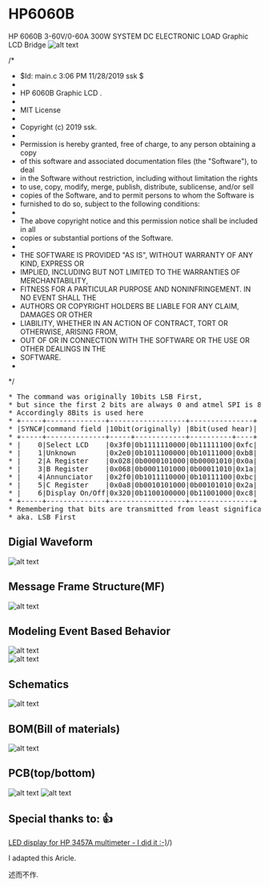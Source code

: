 # HP6060B
HP 6060B 3-60V/0-60A 300W SYSTEM DC ELECTRONIC LOAD  Graphic LCD Bridge
![alt text](https://github.com/boricha/HP6060B/blob/master/tada.jpg)

/*
 * $Id: main.c 3:06 PM 11/28/2019 ssk  $
 *
 * HP 6060B Graphic LCD .
 *
 * MIT License
 *
 * Copyright (c) 2019 ssk.
 *
 * Permission is hereby granted, free of charge, to any person obtaining a copy
 * of this software and associated documentation files (the "Software"), to deal
 * in the Software without restriction, including without limitation the rights
 * to use, copy, modify, merge, publish, distribute, sublicense, and/or sell
 * copies of the Software, and to permit persons to whom the Software is
 * furnished to do so, subject to the following conditions:
 *
 * The above copyright notice and this permission notice shall be included in all
 * copies or substantial portions of the Software.
 *
 * THE SOFTWARE IS PROVIDED "AS IS", WITHOUT WARRANTY OF ANY KIND, EXPRESS OR
 * IMPLIED, INCLUDING BUT NOT LIMITED TO THE WARRANTIES OF MERCHANTABILITY,
 * FITNESS FOR A PARTICULAR PURPOSE AND NONINFRINGEMENT. IN NO EVENT SHALL THE
 * AUTHORS OR COPYRIGHT HOLDERS BE LIABLE FOR ANY CLAIM, DAMAGES OR OTHER
 * LIABILITY, WHETHER IN AN ACTION OF CONTRACT, TORT OR OTHERWISE, ARISING FROM,
 * OUT OF OR IN CONNECTION WITH THE SOFTWARE OR THE USE OR OTHER DEALINGS IN THE
 * SOFTWARE.
 *
*/

<pre>
* The command was originally 10bits LSB First,
* but since the first 2 bits are always 0 and atmel SPI is 8bit system
* Accordingly 8Bits is used here
* +-----+--------------+------------------+---------------+
* |SYNC#|command field |10bit(originally) |8bit(used hear)|
* +-----+--------------+-----+------------+----------+----+
* |    0|Select LCD    |0x3f0|0b1111110000|0b11111100|0xfc|
* |    1|Unknown       |0x2e0|0b1011100000|0b10111000|0xb8|
* |    2|A Register    |0x028|0b0000101000|0b00001010|0x0a|
* |    3|B Register    |0x068|0b0001101000|0b00011010|0x1a|
* |    4|Annunciator   |0x2f0|0b1011110000|0b10111100|0xbc|
* |    5|C Register    |0x0a8|0b0010101000|0b00101010|0x2a|
* |    6|Display On/Off|0x320|0b1100100000|0b11001000|0xc8|
* +-----+--------------+------------------+---------------+
* Remembering that bits are transmitted from least significant bit (LSB) to most significant bit (MSB),
* aka. LSB First
</pre>

## Digial Waveform
![alt text](https://github.com/boricha/HP6060B/blob/master/src/singleMF.png)        
## Message Frame Structure(MF)
![alt text](https://github.com/boricha/HP6060B/blob/master/src/command.jpg)   
## Modeling Event Based Behavior
![alt text](https://github.com/boricha/HP6060B/blob/master/src/brief.gif)   
![alt text](https://github.com/boricha/HP6060B/blob/master/src/state.jpg)   
## Schematics
![alt text](https://github.com/boricha/HP6060B/blob/master/schematic/hp6060bv1.5.jpg)
## BOM(Bill of materials)
![alt text](https://github.com/boricha/HP6060B/blob/master/schematic/hp6060bv1.5(bom).png)
## PCB(top/bottom)
![alt text](https://github.com/boricha/HP6060B/blob/master/schematic/top(oshpark).png)
![alt text](https://github.com/boricha/HP6060B/blob/master/schematic/bottom(oshpark).png)
## Special thanks to:   :+1: 
[LED display for HP 3457A multimeter - I did it :-)](https://www.eevblog.com/forum/projects/led-display-for-hp-3457a-multimeter-i-did-it-)/)

I adapted this Aricle.


述而不作.

